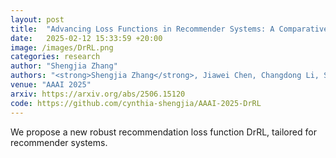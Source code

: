 ```yaml
---
layout: post
title:  "Advancing Loss Functions in Recommender Systems: A Comparative Study with a Rényi Divergence-Based Solution"
date:   2025-02-12 15:33:59 +20:00
image: /images/DrRL.png
categories: research
author: "Shengjia Zhang"
authors: "<strong>Shengjia Zhang</strong>, Jiawei Chen, Changdong Li, Sheng Zhou, Qihao Shi, Yan Feng, Chun Chen, Can Wang"
venue: "AAAI 2025"
arxiv: https://arxiv.org/abs/2506.15120
code: https://github.com/cynthia-shengjia/AAAI-2025-DrRL
---
```

We propose a new robust recommendation loss function DrRL, tailored for recommender systems. 